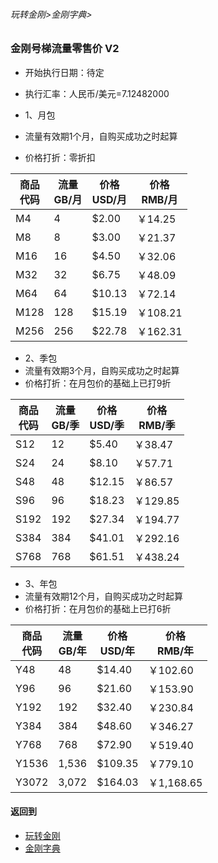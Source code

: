 ###### 玩转金刚>金刚字典>
### 金刚号梯流量零售价 V2
- 开始执行日期：待定
- 执行汇率：人民币/美元=7.12482000

- 1、月包
- 流量有效期1个月，自购买成功之时起算
- 价格打折：零折扣

|商品<Br>代码|流量<Br>GB/月|价格<Br>USD/月|价格<Br>RMB/月|
| ------| ---| ------|---------| 
|M4     |   4|  $2.00|  ￥14.25|
|M8     |   8|  $3.00|  ￥21.37| 
|M16    |  16|  $4.50|  ￥32.06| 
|M32    |  32|  $6.75|  ￥48.09| 
|M64    |  64| $10.13|  ￥72.14|
|M128   | 128| $15.19| ￥108.21| 
|M256   | 256| $22.78| ￥162.31| 

- 2、季包 
- 流量有效期3个月，自购买成功之时起算
- 价格打折：在月包价的基础上已打9折

|商品<Br>代码|流量<Br>GB/季|价格<Br>USD/季|价格<Br>RMB/季|
| ------| ------|-------|----------| 
|S12    |     12|  $5.40|   ￥38.47|
|S24    |     24|  $8.10|   ￥57.71| 
|S48    |     48| $12.15|   ￥86.57| 
|S96    |     96| $18.23|  ￥129.85| 
|S192   |    192| $27.34|  ￥194.77|
|S384   |    384| $41.01|  ￥292.16| 
|S768   |    768| $61.51|  ￥438.24| 

- 3、年包 
- 流量有效期12个月，自购买成功之时起算
- 价格打折：在月包价的基础上已打6折

|商品<Br>代码|流量<Br>GB/年|价格<Br>USD/年|价格<Br>RMB/年|
| ------|------|---------|-----------| 
|Y48    |    48|  $14.40 |   ￥102.60|
|Y96    |    96|  $21.60 |   ￥153.90| 
|Y192   |   192|  $32.40 |   ￥230.84| 
|Y384   |   384|  $48.60 |   ￥346.27| 
|Y768   |   768|  $72.90 |   ￥519.40|
|Y1536  | 1,536| $109.35 |   ￥779.10| 
|Y3072  | 3,072| $164.03 | ￥1,168.65| 





#### 返回到
- [玩转金刚](https://github.com/a2zitpro/web/blob/master/LadderFree/A.md)
- [金刚字典](https://github.com/a2zitpro/web/blob/master/LadderFree/kkDictionary/KKDictionary.md)
